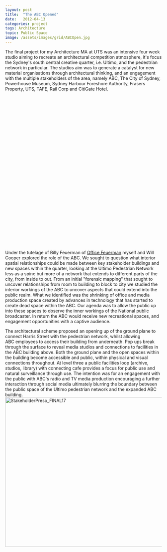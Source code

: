 ```yaml
---
layout: post
title:  "The ABC Opened"
date:   2012-04-13
categories: project
tags: Architecture
topic: Public Space
image: /assets/images/grid/ABCOpen.jpg
---
```

The final project for my Architecture MA at UTS was an intensive four week studio aiming to recreate an architectural competition atmosphere, it's focus the Sydney's south central creative quarter, i.e. Ultimo, and the pedestrian network in particular. The studios aim was to generate a catalyst for new material organisations through architectural thinking, and an engagement with the multiple stakeholders of the area, namely ABC, The City of Sydney, Powerhouse Museum, Sydney Harbour Foreshore Authority, Frasers Property, UTS, TAFE, Rail Corp and CitiGate Hotel.

<div data-configid="1847533/2745209" style="width:100%; height:480px;" class="issuuembed"></div>
<script type="text/javascript" src="//e.issuu.com/embed.js" async="true"></script>

Under the tutelage of Billy Feuerman of [Office Feuerman]( http://www.officefeuerman.com) myself and Will Cooper explored the role of the ABC. We sought to question what interior spatial relationships could be made between key stakeholder buildings and new spaces within the quarter, looking at the Ultimo Pedestrian Network less as a spine but more of a network that extends to different parts of the city, from inside to out. From an initial "forensic mapping" that sought to uncover relationships from room to building to block to city we studied the interior workings of the ABC to uncover aspects that could extend into the public realm. What we identified was the shrinking of office and media production space created by advances in technology that has started to create dead space within the ABC. Our agenda was to allow the public up into these spaces to observe the inner workings of the National public broadcaster. In return the ABC would receive new recreational spaces, and engagement opportunities with a captive audience.

The architectural scheme proposed an opening up of the ground plane to connect Harris Street with the pedestrian network, whilst allowing ABC employees to access their building from underneath. Pop ups break through the surface to reveal media studios and connections to facilities in the ABC building above. Both the ground plane and the open spaces within the building become accessible and public, within physical and visual connections throughout. At level three a public facilities loop (archive, studios, library) with connecting cafe provides a focus for public use and natural surveillance through use. The intention was for an engagement with the public with ABC's radio and TV media production encouraging a further interaction through social media ultimately blurring the boundary between the public space of the Ultimo pedestrian network and the expanded ABC building.
<br>
<a title="StakeholderPreso_FINAL17 by ChrisBamborough, on Flickr" href="http://www.flickr.com/photos/chrisbamborough/7696803560/"><img class="alignnone" src="http://farm9.staticflickr.com/8012/7696803560_820020e920_z.jpg" alt="StakeholderPreso_FINAL17" width="700" height="480" /></a>
